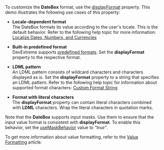 To customize the **DateBox** format, use the [displayFormat](/Documentation/ApiReference/UI_Widgets/dxDateBox/Configuration/#displayFormat) property. This demo illustrates the following use cases of this property:

- **Locale-dependent format**     
The DateBox formats its value according to the user's locale. This is the default behavior. Refer to the following help topic for more information: [Localize Dates, Numbers, and Currencies](/Documentation/Guide/Common/Localization/#Localize_Dates_Numbers_and_Currencies)

- **Built-in predefined format**    
DevExtreme supports [predefined formats](/Documentation/ApiReference/Common/Object_Structures/format/#type). Set the **displayFormat** property to the respective format.    

- **LDML pattern**    
An LDML pattern consists of wildcard characters and characters displayed as is. Set the **displayFormat** property to a string that specifies an LDML pattern. Refer to the following help topic for information about supported format characters: [Custom Format String](/Documentation/Guide/Common/Value_Formatting/#Format_Widget_Values/Custom_Format_String)    

- **Format with literal characters**    
The **displayFormat** property can contain literal characters combined with **LDML** characters. Wrap the literal characters in quotation marks.

Note that the **DateBox** supports input masks. Use them to ensure that the input value format is consistent with **displayFormat**. To enable this behavior, set the [useMaskBehavior](/Documentation/ApiReference/UI_Widgets/dxDateBox/Configuration/#useMaskBehavior) value to *"true"*.

To get more information about value formatting, refer to the [Value Formatting](/Documentation/Guide/Common/Value_Formatting/) article.
